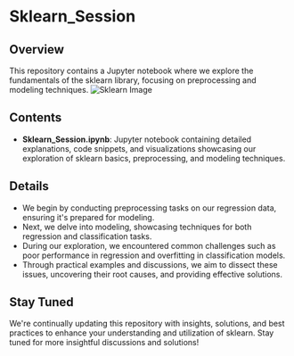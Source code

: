 # Sklearn_Session

## Overview

This repository contains a Jupyter notebook where we explore the fundamentals of the sklearn library, focusing on preprocessing and modeling techniques.
![Sklearn Image](https://sebastianraschka.com/images/blog/2014/intro_supervised_learning/supervised_learning_flowchart.png)
## Contents

- **Sklearn_Session.ipynb**: Jupyter notebook containing detailed explanations, code snippets, and visualizations showcasing our exploration of sklearn basics, preprocessing, and modeling techniques.

## Details

- We begin by conducting preprocessing tasks on our regression data, ensuring it's prepared for modeling.
- Next, we delve into modeling, showcasing techniques for both regression and classification tasks.
- During our exploration, we encountered common challenges such as poor performance in regression and overfitting in classification models.
- Through practical examples and discussions, we aim to dissect these issues, uncovering their root causes, and providing effective solutions.

## Stay Tuned

We're continually updating this repository with insights, solutions, and best practices to enhance your understanding and utilization of sklearn. Stay tuned for more insightful discussions and solutions!
